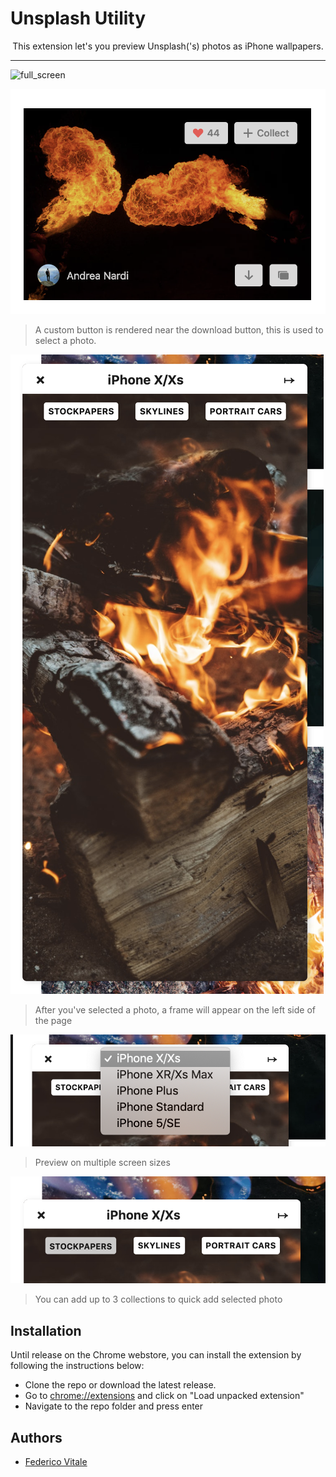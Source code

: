 # Unsplash Utility
<p align="center">
  This extension let's you preview Unsplash('s) photos as iPhone wallpapers.
</p>

---

![full_screen](assets/page.png)

![closeup](assets/closeup.png)
> A custom button is rendered near the download button, this is used to select a photo.


![detail-1](assets/side.png)
> After you've selected a photo, a frame will appear on the left side of the page


![detail-2](assets/swap-phone.png)
> Preview on multiple screen sizes


![detail-3](assets/collections.png)
> You can add up to 3 collections to quick add selected photo


## Installation
Until release on the Chrome webstore, you can install the extension by following the instructions below:

- Clone the repo or download the latest release.
- Go to [chrome://extensions](chrome://extensions) and click on "Load unpacked extension"
- Navigate to the repo folder and press enter

## Authors
- [Federico Vitale](https://rawnly.com)
